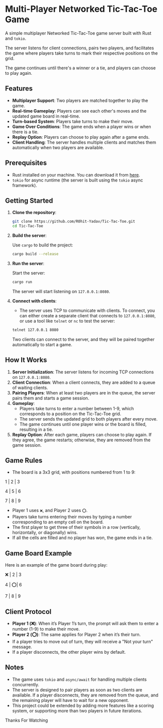 # Multi-Player Networked Tic-Tac-Toe Game

A simple multiplayer Networked Tic-Tac-Toe game server built with Rust and `tokio`. 

The server listens for client connections, pairs two players, and facilitates the game where players take turns to mark their respective positions on the grid. 

The game continues until there's a winner or a tie, and players can choose to play again.

## Features

- **Multiplayer Support**: Two players are matched together to play the game.
- **Real-time Gameplay**: Players can see each other's moves and the updated game board in real-time.
- **Turn-based System**: Players take turns to make their move.
- **Game Over Conditions**: The game ends when a player wins or when there is a tie.
- **Replay Option**: Players can choose to play again after a game ends.
- **Client Handling**: The server handles multiple clients and matches them automatically when two players are available.

## Prerequisites

- Rust installed on your machine. You can download it from [here](https://www.rust-lang.org/learn/get-started).
- `tokio` for async runtime (the server is built using the `tokio` async framework).

## Getting Started

1. **Clone the repository**:

    ```bash
    git clone https://github.com/R0hit-Yadav/Tic-Tac-Toe.git
    cd Tic-Tac-Toe
    ```

2. **Build the server**:

    Use `cargo` to build the project:

    ```bash
    cargo build --release
    ```

3. **Run the server**:

    Start the server:

    ```bash
    cargo run
    ```

    The server will start listening on `127.0.0.1:8080`.

4. **Connect with clients**:

    - The server uses TCP to communicate with clients. To connect, you can either create a separate client that connects to `127.0.0.1:8080`, or use a tool like `telnet` or `nc` to test the server:
  
    ```bash
    telnet 127.0.0.1 8080
    ```

    Two clients can connect to the server, and they will be paired together automatically to start a game.

## How It Works

1. **Server Initialization**: The server listens for incoming TCP connections on `127.0.0.1:8080`.
2. **Client Connection**: When a client connects, they are added to a queue of waiting clients.
3. **Pairing Players**: When at least two players are in the queue, the server pairs them and starts a game session.
4. **Gameplay**:
    - Players take turns to enter a number between 1-9, which corresponds to a position on the Tic-Tac-Toe grid.
    - The server sends the updated grid to both players after every move.
    - The game continues until one player wins or the board is filled, resulting in a tie.
5. **Replay Option**: After each game, players can choose to play again. If they agree, the game restarts; otherwise, they are removed from the game session.

## Game Rules

- The board is a 3x3 grid, with positions numbered from 1 to 9:

1 | 2 | 3

4 | 5 | 6

7 | 8 | 9


- Player 1 uses `❌`, and Player 2 uses `⭕`.
- Players take turns entering their moves by typing a number corresponding to an empty cell on the board.
- The first player to get three of their symbols in a row (vertically, horizontally, or diagonally) wins.
- If all the cells are filled and no player has won, the game ends in a tie.

## Game Board Example

Here is an example of the game board during play:

❌ | 2 | 3

4  | ⭕| 6

7  | 8  | 9


## Client Protocol

- **Player 1 (❌)**: When it’s Player 1’s turn, the prompt will ask them to enter a number (1-9) to make their move.
- **Player 2 (⭕)**: The same applies for Player 2 when it’s their turn.
- If a player tries to move out of turn, they will receive a "Not your turn" message.
- If a player disconnects, the other player wins by default.

## Notes

- The game uses `tokio` and `async/await` for handling multiple clients concurrently.
- The server is designed to pair players as soon as two clients are available. If a player disconnects, they are removed from the queue, and the remaining player will have to wait for a new opponent.
- This project could be extended by adding more features like a scoring system, or supporting more than two players in future iterations.

Thanks For Watching 
  
